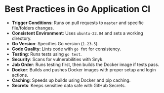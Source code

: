 # Best Practices in Go Application CI

- __Trigger Conditions__: Runs on pull requests to `master` and specific file/folders changes.
- __Consistent Environment__: Uses `ubuntu-22.04` and sets a working directory.
- __Go Version__: Specifies Go version (`1.23.5`).
- __Code Quality__: Lints code with `go fmt` for consistency.
- __Testing__: Runs tests using `go test`.
- __Security__: Scans for vulnerabilities with Snyk.
- __Job Order__: Runs testing first, then builds the Docker image if tests pass.
- __Docker__: Builds and pushes Docker images with proper setup and login actions.
- __Caching__: Speeds up builds using Docker and pip caching.
- __Secrets__: Keeps sensitive data safe with GitHub Secrets.
